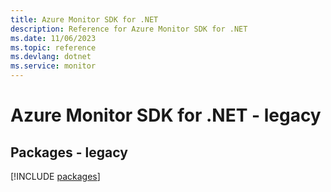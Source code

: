 ```yaml
---
title: Azure Monitor SDK for .NET
description: Reference for Azure Monitor SDK for .NET
ms.date: 11/06/2023
ms.topic: reference
ms.devlang: dotnet
ms.service: monitor
---
```

# Azure Monitor SDK for .NET - legacy
## Packages - legacy
[!INCLUDE [packages](monitor-index.md)]